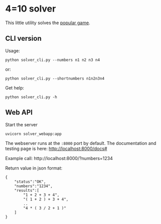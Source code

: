 # 4=10 solver

This little utility solves the [popular game](https://play.google.com/store/apps/details?id=app.fourequalsten.fourequalsten_app).

## CLI version

Usage:

```
python solver_cli.py --numbers n1 n2 n3 n4
```

or:

```
python solver_cli.py --shortnumbers n1n2n3n4
```

Get help:
 ```
 python solver_cli.py -h
 ```

## Web API

Start the server
 ```
uvicorn solver_webapp:app
```

The webserver runs at the ```:8000``` port by default. The documentation and testing page is here: [http://localhost:8000/docs#](http://localhost:8000/docs)

Example call: http://localhost:8000/?numbers=1234

Return value in json format:

```
{
    "status":"OK",
    "numbers":"1234",
    "results":[   
        "1 + 2 + 3 + 4",
        "( 1 + 2 ) + 3 + 4",
        ..
        "4 * ( 3 / 2 + 1 )"
    ]
}
```